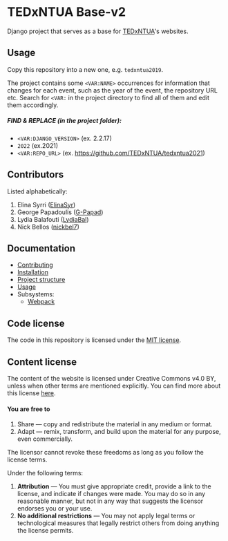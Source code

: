# TEDxNTUA Base-v2
Django project that serves as a base for [TEDxNTUA](https://tedxntua.com)'s websites.

## Usage
Copy this repository into a new one, e.g. `tedxntua2019`.

The project contains some `<VAR:NAME>` occurrences for information that changes for each event, such as the year of the event, the repository URL etc. Search for `<VAR:` in the project directory to find all of them and edit them accordingly.
##### FIND & REPLACE (in the project folder):
* `<VAR:DJANGO_VERSION>` (ex. 2.2.17)
* `2022` (ex.2021)
* `<VAR:REPO_URL>` (ex. https://github.com/TEDxNTUA/tedxntua2021)

## Contributors
Listed alphabetically:
1. Elina Syrri ([ElinaSyr](https://github.com/ElinaSyr))
1. George Papadoulis ([G-Papad](https://github.com/G-Papad))
1. Lydia Balafouti ([LydiaBal](https://github.com/LydiaBal))
1. Nick Bellos ([nickbel7](https://github.com/nickbel7))

## Documentation
* [Contributing](docs/contributing.md)
* [Installation](docs/installation.md)
* [Project structure](docs/structure.md)
* [Usage](docs/usage.md)
* Subsystems:
    * [Webpack](docs/webpack/index.md)

## Code license
The code in this repository is licensed under the [MIT license](LICENSE).

## Content license
The content of the website is licensed under Creative Commons v4.0 BY, unless when other terms are mentioned explicitly. You can find more about this license [here](https://creativecommons.org/licenses/by/4.0/).

#### You are free to
1. Share — copy and redistribute the material in any medium or format.
1. Adapt — remix, transform, and build upon the material for any purpose, even commercially.

The licensor cannot revoke these freedoms as long as you follow the license terms.

Under the following terms:

1. **Attribution** — You must give appropriate credit, provide a link to the license, and indicate if changes were made. You may do so in any reasonable manner, but not in any way that suggests the licensor endorses you or your use.
1. **No additional restrictions** — You may not apply legal terms or technological measures that legally restrict others from doing anything the license permits.